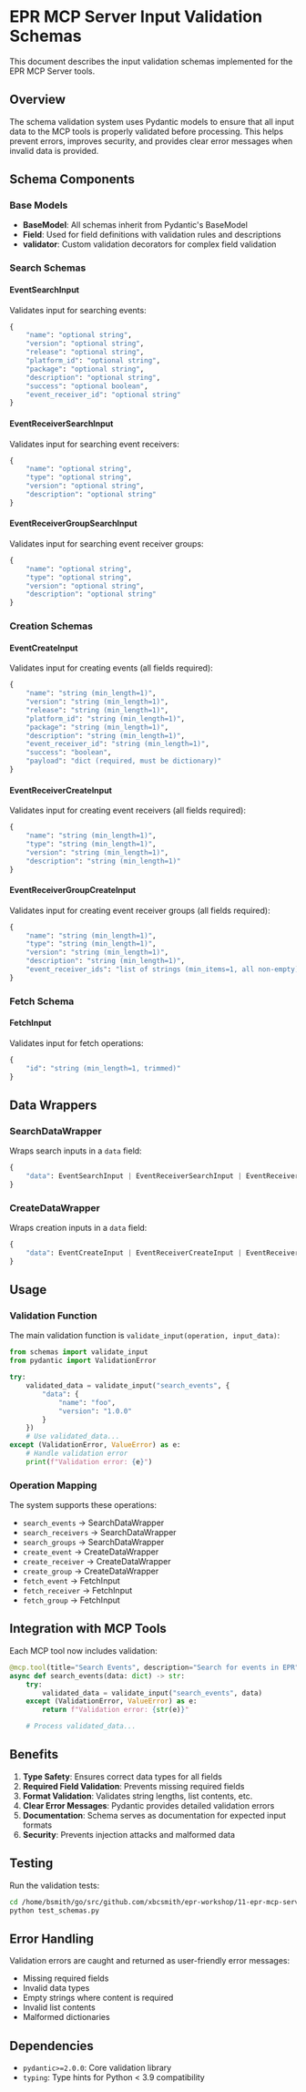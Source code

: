 # EPR MCP Server Input Validation Schemas

This document describes the input validation schemas implemented for the EPR MCP
Server tools.

## Overview

The schema validation system uses Pydantic models to ensure that all input data
to the MCP tools is properly validated before processing. This helps prevent
errors, improves security, and provides clear error messages when invalid data
is provided.

## Schema Components

### Base Models

- **BaseModel**: All schemas inherit from Pydantic's BaseModel
- **Field**: Used for field definitions with validation rules and descriptions
- **validator**: Custom validation decorators for complex field validation

### Search Schemas

#### EventSearchInput

Validates input for searching events:

```python
{
    "name": "optional string",
    "version": "optional string",
    "release": "optional string",
    "platform_id": "optional string",
    "package": "optional string",
    "description": "optional string",
    "success": "optional boolean",
    "event_receiver_id": "optional string"
}
```

#### EventReceiverSearchInput

Validates input for searching event receivers:

```python
{
    "name": "optional string",
    "type": "optional string",
    "version": "optional string",
    "description": "optional string"
}
```

#### EventReceiverGroupSearchInput

Validates input for searching event receiver groups:

```python
{
    "name": "optional string",
    "type": "optional string",
    "version": "optional string",
    "description": "optional string"
}
```

### Creation Schemas

#### EventCreateInput

Validates input for creating events (all fields required):

```python
{
    "name": "string (min_length=1)",
    "version": "string (min_length=1)",
    "release": "string (min_length=1)",
    "platform_id": "string (min_length=1)",
    "package": "string (min_length=1)",
    "description": "string (min_length=1)",
    "event_receiver_id": "string (min_length=1)",
    "success": "boolean",
    "payload": "dict (required, must be dictionary)"
}
```

#### EventReceiverCreateInput

Validates input for creating event receivers (all fields required):

```python
{
    "name": "string (min_length=1)",
    "type": "string (min_length=1)",
    "version": "string (min_length=1)",
    "description": "string (min_length=1)"
}
```

#### EventReceiverGroupCreateInput

Validates input for creating event receiver groups (all fields required):

```python
{
    "name": "string (min_length=1)",
    "type": "string (min_length=1)",
    "version": "string (min_length=1)",
    "description": "string (min_length=1)",
    "event_receiver_ids": "list of strings (min_items=1, all non-empty)"
}
```

### Fetch Schema

#### FetchInput

Validates input for fetch operations:

```python
{
    "id": "string (min_length=1, trimmed)"
}
```

## Data Wrappers

### SearchDataWrapper

Wraps search inputs in a `data` field:

```python
{
    "data": EventSearchInput | EventReceiverSearchInput | EventReceiverGroupSearchInput
}
```

### CreateDataWrapper

Wraps creation inputs in a `data` field:

```python
{
    "data": EventCreateInput | EventReceiverCreateInput | EventReceiverGroupCreateInput
}
```

## Usage

### Validation Function

The main validation function is `validate_input(operation, input_data)`:

```python
from schemas import validate_input
from pydantic import ValidationError

try:
    validated_data = validate_input("search_events", {
        "data": {
            "name": "foo",
            "version": "1.0.0"
        }
    })
    # Use validated_data...
except (ValidationError, ValueError) as e:
    # Handle validation error
    print(f"Validation error: {e}")
```

### Operation Mapping

The system supports these operations:

- `search_events` → SearchDataWrapper
- `search_receivers` → SearchDataWrapper
- `search_groups` → SearchDataWrapper
- `create_event` → CreateDataWrapper
- `create_receiver` → CreateDataWrapper
- `create_group` → CreateDataWrapper
- `fetch_event` → FetchInput
- `fetch_receiver` → FetchInput
- `fetch_group` → FetchInput

## Integration with MCP Tools

Each MCP tool now includes validation:

```python
@mcp.tool(title="Search Events", description="Search for events in EPR")
async def search_events(data: dict) -> str:
    try:
        validated_data = validate_input("search_events", data)
    except (ValidationError, ValueError) as e:
        return f"Validation error: {str(e)}"

    # Process validated_data...
```

## Benefits

1. **Type Safety**: Ensures correct data types for all fields
2. **Required Field Validation**: Prevents missing required fields
3. **Format Validation**: Validates string lengths, list contents, etc.
4. **Clear Error Messages**: Pydantic provides detailed validation errors
5. **Documentation**: Schema serves as documentation for expected input formats
6. **Security**: Prevents injection attacks and malformed data

## Testing

Run the validation tests:

```bash
cd /home/bsmith/go/src/github.com/xbcsmith/epr-workshop/11-epr-mcp-server/src
python test_schemas.py
```

## Error Handling

Validation errors are caught and returned as user-friendly error messages:

- Missing required fields
- Invalid data types
- Empty strings where content is required
- Invalid list contents
- Malformed dictionaries

## Dependencies

- `pydantic>=2.0.0`: Core validation library
- `typing`: Type hints for Python < 3.9 compatibility
